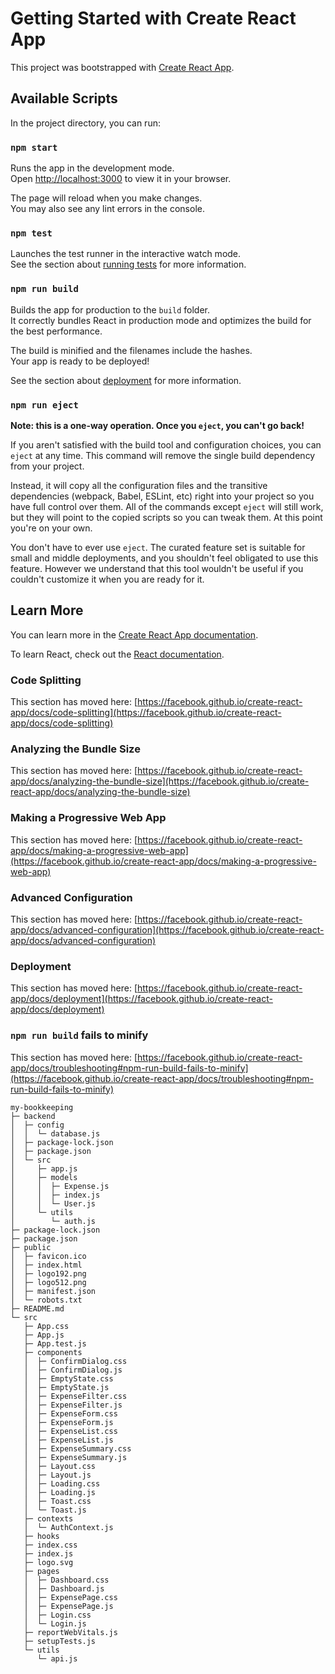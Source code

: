 # Getting Started with Create React App

This project was bootstrapped with [Create React App](https://github.com/facebook/create-react-app).

## Available Scripts

In the project directory, you can run:

### `npm start`

Runs the app in the development mode.\
Open [http://localhost:3000](http://localhost:3000) to view it in your browser.

The page will reload when you make changes.\
You may also see any lint errors in the console.

### `npm test`

Launches the test runner in the interactive watch mode.\
See the section about [running tests](https://facebook.github.io/create-react-app/docs/running-tests) for more information.

### `npm run build`

Builds the app for production to the `build` folder.\
It correctly bundles React in production mode and optimizes the build for the best performance.

The build is minified and the filenames include the hashes.\
Your app is ready to be deployed!

See the section about [deployment](https://facebook.github.io/create-react-app/docs/deployment) for more information.

### `npm run eject`

**Note: this is a one-way operation. Once you `eject`, you can't go back!**

If you aren't satisfied with the build tool and configuration choices, you can `eject` at any time. This command will remove the single build dependency from your project.

Instead, it will copy all the configuration files and the transitive dependencies (webpack, Babel, ESLint, etc) right into your project so you have full control over them. All of the commands except `eject` will still work, but they will point to the copied scripts so you can tweak them. At this point you're on your own.

You don't have to ever use `eject`. The curated feature set is suitable for small and middle deployments, and you shouldn't feel obligated to use this feature. However we understand that this tool wouldn't be useful if you couldn't customize it when you are ready for it.

## Learn More

You can learn more in the [Create React App documentation](https://facebook.github.io/create-react-app/docs/getting-started).

To learn React, check out the [React documentation](https://reactjs.org/).

### Code Splitting

This section has moved here: [https://facebook.github.io/create-react-app/docs/code-splitting](https://facebook.github.io/create-react-app/docs/code-splitting)

### Analyzing the Bundle Size

This section has moved here: [https://facebook.github.io/create-react-app/docs/analyzing-the-bundle-size](https://facebook.github.io/create-react-app/docs/analyzing-the-bundle-size)

### Making a Progressive Web App

This section has moved here: [https://facebook.github.io/create-react-app/docs/making-a-progressive-web-app](https://facebook.github.io/create-react-app/docs/making-a-progressive-web-app)

### Advanced Configuration

This section has moved here: [https://facebook.github.io/create-react-app/docs/advanced-configuration](https://facebook.github.io/create-react-app/docs/advanced-configuration)

### Deployment

This section has moved here: [https://facebook.github.io/create-react-app/docs/deployment](https://facebook.github.io/create-react-app/docs/deployment)

### `npm run build` fails to minify

This section has moved here: [https://facebook.github.io/create-react-app/docs/troubleshooting#npm-run-build-fails-to-minify](https://facebook.github.io/create-react-app/docs/troubleshooting#npm-run-build-fails-to-minify)

```
my-bookkeeping
├─ backend
│  ├─ config
│  │  └─ database.js
│  ├─ package-lock.json
│  ├─ package.json
│  └─ src
│     ├─ app.js
│     ├─ models
│     │  ├─ Expense.js
│     │  ├─ index.js
│     │  └─ User.js
│     └─ utils
│        └─ auth.js
├─ package-lock.json
├─ package.json
├─ public
│  ├─ favicon.ico
│  ├─ index.html
│  ├─ logo192.png
│  ├─ logo512.png
│  ├─ manifest.json
│  └─ robots.txt
├─ README.md
└─ src
   ├─ App.css
   ├─ App.js
   ├─ App.test.js
   ├─ components
   │  ├─ ConfirmDialog.css
   │  ├─ ConfirmDialog.js
   │  ├─ EmptyState.css
   │  ├─ EmptyState.js
   │  ├─ ExpenseFilter.css
   │  ├─ ExpenseFilter.js
   │  ├─ ExpenseForm.css
   │  ├─ ExpenseForm.js
   │  ├─ ExpenseList.css
   │  ├─ ExpenseList.js
   │  ├─ ExpenseSummary.css
   │  ├─ ExpenseSummary.js
   │  ├─ Layout.css
   │  ├─ Layout.js
   │  ├─ Loading.css
   │  ├─ Loading.js
   │  ├─ Toast.css
   │  └─ Toast.js
   ├─ contexts
   │  └─ AuthContext.js
   ├─ hooks
   ├─ index.css
   ├─ index.js
   ├─ logo.svg
   ├─ pages
   │  ├─ Dashboard.css
   │  ├─ Dashboard.js
   │  ├─ ExpensePage.css
   │  ├─ ExpensePage.js
   │  ├─ Login.css
   │  └─ Login.js
   ├─ reportWebVitals.js
   ├─ setupTests.js
   └─ utils
      └─ api.js

```